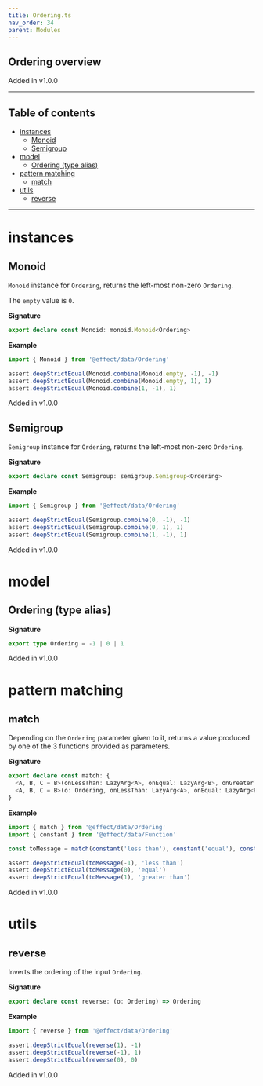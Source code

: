 ```yaml
---
title: Ordering.ts
nav_order: 34
parent: Modules
---
```


## Ordering overview

Added in v1.0.0

---

<h2 class="text-delta">Table of contents</h2>

- [instances](#instances)
  - [Monoid](#monoid)
  - [Semigroup](#semigroup)
- [model](#model)
  - [Ordering (type alias)](#ordering-type-alias)
- [pattern matching](#pattern-matching)
  - [match](#match)
- [utils](#utils)
  - [reverse](#reverse)

---

# instances

## Monoid

`Monoid` instance for `Ordering`, returns the left-most non-zero `Ordering`.

The `empty` value is `0`.

**Signature**

```ts
export declare const Monoid: monoid.Monoid<Ordering>
```

**Example**

```ts
import { Monoid } from '@effect/data/Ordering'

assert.deepStrictEqual(Monoid.combine(Monoid.empty, -1), -1)
assert.deepStrictEqual(Monoid.combine(Monoid.empty, 1), 1)
assert.deepStrictEqual(Monoid.combine(1, -1), 1)
```

Added in v1.0.0

## Semigroup

`Semigroup` instance for `Ordering`, returns the left-most non-zero `Ordering`.

**Signature**

```ts
export declare const Semigroup: semigroup.Semigroup<Ordering>
```

**Example**

```ts
import { Semigroup } from '@effect/data/Ordering'

assert.deepStrictEqual(Semigroup.combine(0, -1), -1)
assert.deepStrictEqual(Semigroup.combine(0, 1), 1)
assert.deepStrictEqual(Semigroup.combine(1, -1), 1)
```

Added in v1.0.0

# model

## Ordering (type alias)

**Signature**

```ts
export type Ordering = -1 | 0 | 1
```

Added in v1.0.0

# pattern matching

## match

Depending on the `Ordering` parameter given to it, returns a value produced by one of the 3 functions provided as parameters.

**Signature**

```ts
export declare const match: {
  <A, B, C = B>(onLessThan: LazyArg<A>, onEqual: LazyArg<B>, onGreaterThan: LazyArg<C>): (self: Ordering) => A | B | C
  <A, B, C = B>(o: Ordering, onLessThan: LazyArg<A>, onEqual: LazyArg<B>, onGreaterThan: LazyArg<C>): A | B | C
}
```

**Example**

```ts
import { match } from '@effect/data/Ordering'
import { constant } from '@effect/data/Function'

const toMessage = match(constant('less than'), constant('equal'), constant('greater than'))

assert.deepStrictEqual(toMessage(-1), 'less than')
assert.deepStrictEqual(toMessage(0), 'equal')
assert.deepStrictEqual(toMessage(1), 'greater than')
```

Added in v1.0.0

# utils

## reverse

Inverts the ordering of the input `Ordering`.

**Signature**

```ts
export declare const reverse: (o: Ordering) => Ordering
```

**Example**

```ts
import { reverse } from '@effect/data/Ordering'

assert.deepStrictEqual(reverse(1), -1)
assert.deepStrictEqual(reverse(-1), 1)
assert.deepStrictEqual(reverse(0), 0)
```

Added in v1.0.0
